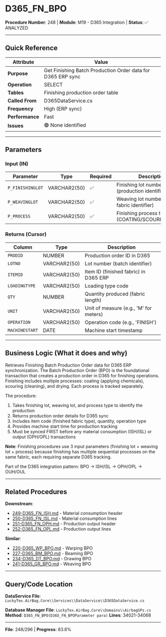 # D365_FN_BPO

**Procedure Number**: 248 | **Module**: M19 - D365 Integration | **Status**: ✅ ANALYZED

---

## Quick Reference

| Attribute | Value |
|-----------|-------|
| **Purpose** | Get Finishing Batch Production Order data for D365 ERP sync |
| **Operation** | SELECT |
| **Tables** | Finishing production order table |
| **Called From** | D365DataService.cs |
| **Frequency** | High (ERP sync) |
| **Performance** | Fast |
| **Issues** | 🟢 None identified |

---

## Parameters

### Input (IN)

| Parameter | Type | Required | Description |
|-----------|------|----------|-------------|
| `P_FINISHINGLOT` | VARCHAR2(50) | ✅ | Finishing lot number (production identifier) |
| `P_WEAVINGLOT` | VARCHAR2(50) | ✅ | Weaving lot number (source fabric identifier) |
| `P_PROCESS` | VARCHAR2(50) | ✅ | Finishing process type (COATING/SCOURING/DRYER) |

### Returns (Cursor)

| Column | Type | Description |
|--------|------|-------------|
| `PRODID` | NUMBER | Production order ID in D365 |
| `LOTNO` | VARCHAR2(50) | Lot number (batch identifier) |
| `ITEMID` | VARCHAR2(50) | Item ID (finished fabric) in D365 ERP |
| `LOADINGTYPE` | VARCHAR2(50) | Loading type code |
| `QTY` | NUMBER | Quantity produced (fabric length) |
| `UNIT` | VARCHAR2(50) | Unit of measure (e.g., 'M' for meters) |
| `OPERATION` | VARCHAR2(50) | Operation code (e.g., 'FINISH') |
| `MACHINESTART` | DATE | Machine start timestamp |

---

## Business Logic (What it does and why)

Retrieves Finishing Batch Production Order data for D365 ERP synchronization. The Batch Production Order (BPO) is the foundational transaction that creates a production order in D365 for finishing operations. Finishing includes multiple processes: coating (applying chemicals), scouring (cleaning), and drying. Each process is tracked separately.

The procedure:
1. Takes finishing lot, weaving lot, and process type to identify the production
2. Returns production order details for D365 sync
3. Includes item code (finished fabric type), quantity, operation type
4. Provides machine start time for production tracking
5. Must be synced FIRST before any material consumption (ISH/ISL) or output (OPH/OPL) transactions

**Note**: Finishing procedures use 3 input parameters (finishing lot + weaving lot + process) because finishing has multiple sequential processes on the same fabric, each requiring separate D365 tracking.

Part of the D365 integration pattern: BPO → ISH/ISL → OPH/OPL → OUH/OUL

---

## Related Procedures

**Downstream**:
- [249-D365_FN_ISH.md](./249-D365_FN_ISH.md) - Material consumption header
- [250-D365_FN_ISL.md](./250-D365_FN_ISL.md) - Material consumption lines
- [251-D365_FN_OPH.md](./251-D365_FN_OPH.md) - Production output header
- [252-D365_FN_OPL.md](./252-D365_FN_OPL.md) - Production output lines

**Similar**:
- [220-D365_WP_BPO.md](./220-D365_WP_BPO.md) - Warping BPO
- [227-D365_BM_BPO.md](./227-D365_BM_BPO.md) - Beaming BPO
- [234-D365_DT_BPO.md](./234-D365_DT_BPO.md) - Drawing BPO
- [241-D365_GR_BPO.md](./241-D365_GR_BPO.md) - Weaving BPO

---

## Query/Code Location

**DataService File**: `LuckyTex.AirBag.Core\\Services\\DataService\\D365DataService.cs`

**Database Manager File**: `LuckyTex.AirBag.Core\\Domains\\AirbagSPs.cs`
**Method**: `D365_FN_BPO(D365_FN_BPOParameter para)`
**Lines**: 34021-34068

---

**File**: 248/296 | **Progress**: 83.8%
